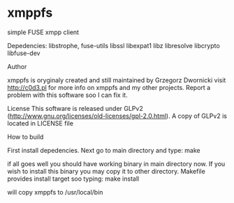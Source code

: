 xmppfs
======

simple FUSE xmpp client

Depedencies: libstrophe, fuse-utils libssl libexpat1 libz libresolve libcrypto libfuse-dev


Author

xmppfs is oryginaly created and still maintained by Grzegorz Dwornicki
visit http://c0d3.pl for more info on xmppfs and my other projects. Report a problem with this software soo I can fix it.


License
This software is released under GLPv2 (http://www.gnu.org/licenses/old-licenses/gpl-2.0.html). A copy of GLPv2 is located in LICENSE file


How to build

First install depedencies. Next go to main directory and type:
make

if all goes well you should have working binary in main directory now. If you wish to install this binary you may copy it to other directory. Makefile provides install target soo typing:
make install

will copy xmppfs to /usr/local/bin

